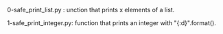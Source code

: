 0-safe_print_list.py : unction that prints x elements of a list.

1-safe_print_integer.py: function that prints an integer with "{:d}".format().

